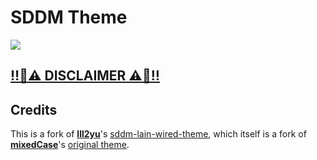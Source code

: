 # SDDM Theme
![](./showcase.gif)

## [‼️🚨⚠️ DISCLAIMER ⚠️🚨‼️](../../README.md)

## Credits
This is a fork of [**lll2yu**](https://github.com/lll2yu)'s [sddm-lain-wired-theme](https://github.com/lll2yu/sddm-lain-wired-theme),
which itself is a fork of [**mixedCase**](https://gitlab.com/mixedCase)'s [original theme](https://gitlab.com/mixedCase/sddm-lain-wired-theme).